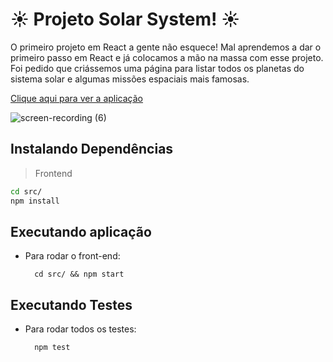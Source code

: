 # :sunny: Projeto Solar System! :sunny:

O primeiro projeto em React a gente não esquece! Mal aprendemos a dar o primeiro passo em React e já colocamos a mão na massa com esse projeto. 
Foi pedido que criássemos uma página para listar todos os planetas do sistema solar e algumas missões espaciais mais famosas. 

[Clique aqui para ver a aplicação](https://joanamds.github.io/projeto-solar-system/)

![screen-recording (6)](https://user-images.githubusercontent.com/106452876/208135486-7b08d986-e945-45c6-95fc-eb52183ae584.gif)

## Instalando Dependências
> Frontend
```bash
cd src/
npm install
``` 
## Executando aplicação
* Para rodar o front-end:

  ```
    cd src/ && npm start
  ```

## Executando Testes

* Para rodar todos os testes:

  ```
    npm test
  ```

<!-- Olá, Tryber!
Esse é apenas um arquivo inicial
 para o README do seu projeto no qual você pode customizar e reutilizar todas as vezes que for executar o trybe-publisher.

Para deixá-lo com a sua cara, basta alterar o seguinte arquivo da sua máquina: ~/.student-repo-publisher/custom/_NEW_README.md

É essencial que você preencha esse documento por conta própria, ok?
Não deixe de usar nossas dicas de escrita de README de projetos, e deixe sua criatividade brilhar!
:warning: IMPORTANTE: você precisa deixar nítido:
- quais arquivos/pastas foram desenvolvidos por você; 
- quais arquivos/pastas foram desenvolvidos por outra pessoa estudante;
- quais arquivos/pastas foram desenvolvidos pela Trybe.
-->

